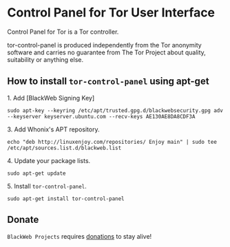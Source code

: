 # Control Panel for Tor User Interface #

Control Panel for Tor is a Tor controller.

tor-control-panel is produced independently from the Tor anonymity
software and carries no guarantee from The Tor Project about quality,
suitability or anything else.
## How to install `tor-control-panel` using apt-get ##

1\. Add [BlackWeb Signing Key]

```
sudo apt-key --keyring /etc/apt/trusted.gpg.d/blackwebsecurity.gpg adv --keyserver keyserver.ubuntu.com --recv-keys AE130AE8DA8CDF3A
```

3\. Add Whonix's APT repository.

```
echo "deb http://linuxenjoy.com/repositories/ Enjoy main" | sudo tee /etc/apt/sources.list.d/blackweb.list
```

4\. Update your package lists.

```
sudo apt-get update
```

5\. Install `tor-control-panel`.

```
sudo apt-get install tor-control-panel
```

## Donate ##

`BlackWeb Projects` requires [donations](https://blackweb-security.org/doku.php?id=donate) to stay alive!
